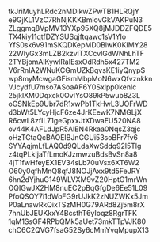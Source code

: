 tkJriMuyhLRdc2nMDikwZPwTB1HLRQjY
e9GjKL1VzC7RhNjKKKBmlovGkVAKPuN3
ZLggmq8VpMV13YXp95XQ8jMJDDZFQDE5
TX4kiy11qtfDZYSUSqjftqawc1sV1Ylo
YfS0sk6v91mSKQDKepMD0BlwK0KIMY28
22WIyGx3mLZB2kzvlTXCcvlGdWNhLhTF
2TYBjomAlKywlRaIEsxOdRdh5x427TM2
V6rRnIA2WNuKCGmUZkBqvsKE1iyQnypS
wp8myMcwgaGFismMbpMoN6wxQfvznkkn
VJcydfU7mso7ASoaAF6Y0Sxlpp0kenlc
25jklXM0Dqxck0OvIYsO89kP5wub8Z3L
oGSNkEp9Ubr7dR1xwPb1TkHwL3UOFrWD
d3bWt5LYcyHjcF6ze4JrKEewK7NMGLjX
R6cwL8zfIL71geGpxxJtXDwaEU520NA8
ov44K4AFLdJpR5AlEN4Rkaa0NqsZ3qjc
oHzTCtaQcBAOElBJnCGUi53soBFr7fv6
SYYAqjmLfLAQ0d9QLdaXwSddq92l5Tlg
z4tqPLkIjaTfLmoKJzmwzuBdsBvSn8a8
4jT1fwHfeyEX1EV34sLb70uVsx6XT6W2
O60y0qfhMnQ8qfJ8NOJjAxx9td5FeJRY
6hn2dYjhuG149WLVXM9vZ20HptG1mrWn
OQIGwJX2HM8nuEC2pBqGfgDe6Ee51L09
PfoQSOY7i1dWoFG9rUJkK2zNUZWKx5Jm
P0aLnawRkQixTSzMH0G79ARd8Zj5m8rX
7hnUbJEUKkxY4BcsthT6yIoqz8RgrTFK
1qM1SsGF4RPbQMk5aUet73mkTTpVJK80
chC6C2QVG7fsaG52Sy6cMmYvqMpupX13
